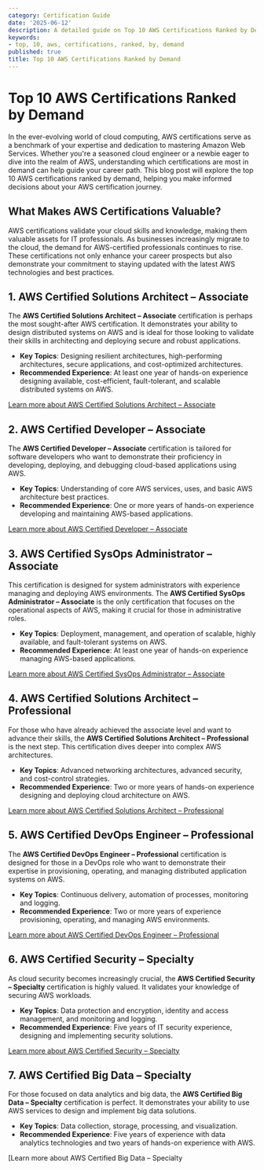 ```yaml
---
category: Certification Guide
date: '2025-06-12'
description: A detailed guide on Top 10 AWS Certifications Ranked by Demand
keywords:
- top, 10, aws, certifications, ranked, by, demand
published: true
title: Top 10 AWS Certifications Ranked by Demand
---
```


# Top 10 AWS Certifications Ranked by Demand

In the ever-evolving world of cloud computing, AWS certifications serve as a benchmark of your expertise and dedication to mastering Amazon Web Services. Whether you're a seasoned cloud engineer or a newbie eager to dive into the realm of AWS, understanding which certifications are most in demand can help guide your career path. This blog post will explore the top 10 AWS certifications ranked by demand, helping you make informed decisions about your AWS certification journey.

## What Makes AWS Certifications Valuable?

AWS certifications validate your cloud skills and knowledge, making them valuable assets for IT professionals. As businesses increasingly migrate to the cloud, the demand for AWS-certified professionals continues to rise. These certifications not only enhance your career prospects but also demonstrate your commitment to staying updated with the latest AWS technologies and best practices.

## 1. AWS Certified Solutions Architect – Associate

The **AWS Certified Solutions Architect – Associate** certification is perhaps the most sought-after AWS certification. It demonstrates your ability to design distributed systems on AWS and is ideal for those looking to validate their skills in architecting and deploying secure and robust applications.

- **Key Topics**: Designing resilient architectures, high-performing architectures, secure applications, and cost-optimized architectures.
- **Recommended Experience**: At least one year of hands-on experience designing available, cost-efficient, fault-tolerant, and scalable distributed systems on AWS.

[Learn more about AWS Certified Solutions Architect – Associate](https://aws.amazon.com/certification/certified-solutions-architect-associate/)

## 2. AWS Certified Developer – Associate

The **AWS Certified Developer – Associate** certification is tailored for software developers who want to demonstrate their proficiency in developing, deploying, and debugging cloud-based applications using AWS.

- **Key Topics**: Understanding of core AWS services, uses, and basic AWS architecture best practices.
- **Recommended Experience**: One or more years of hands-on experience developing and maintaining AWS-based applications.

[Learn more about AWS Certified Developer – Associate](https://aws.amazon.com/certification/certified-developer-associate/)

## 3. AWS Certified SysOps Administrator – Associate

This certification is designed for system administrators with experience managing and deploying AWS environments. The **AWS Certified SysOps Administrator – Associate** is the only certification that focuses on the operational aspects of AWS, making it crucial for those in administrative roles.

- **Key Topics**: Deployment, management, and operation of scalable, highly available, and fault-tolerant systems on AWS.
- **Recommended Experience**: At least one year of hands-on experience managing AWS-based applications.

[Learn more about AWS Certified SysOps Administrator – Associate](https://aws.amazon.com/certification/certified-sysops-admin-associate/)

## 4. AWS Certified Solutions Architect – Professional

For those who have already achieved the associate level and want to advance their skills, the **AWS Certified Solutions Architect – Professional** is the next step. This certification dives deeper into complex AWS architectures.

- **Key Topics**: Advanced networking architectures, advanced security, and cost-control strategies.
- **Recommended Experience**: Two or more years of hands-on experience designing and deploying cloud architecture on AWS.

[Learn more about AWS Certified Solutions Architect – Professional](https://aws.amazon.com/certification/certified-solutions-architect-professional/)

## 5. AWS Certified DevOps Engineer – Professional

The **AWS Certified DevOps Engineer – Professional** certification is designed for those in a DevOps role who want to demonstrate their expertise in provisioning, operating, and managing distributed application systems on AWS.

- **Key Topics**: Continuous delivery, automation of processes, monitoring and logging.
- **Recommended Experience**: Two or more years of experience provisioning, operating, and managing AWS environments.

[Learn more about AWS Certified DevOps Engineer – Professional](https://aws.amazon.com/certification/certified-devops-engineer-professional/)

## 6. AWS Certified Security – Specialty

As cloud security becomes increasingly crucial, the **AWS Certified Security – Specialty** certification is highly valued. It validates your knowledge of securing AWS workloads.

- **Key Topics**: Data protection and encryption, identity and access management, and monitoring and logging.
- **Recommended Experience**: Five years of IT security experience, designing and implementing security solutions.

[Learn more about AWS Certified Security – Specialty](https://aws.amazon.com/certification/certified-security-specialty/)

## 7. AWS Certified Big Data – Specialty

For those focused on data analytics and big data, the **AWS Certified Big Data – Specialty** certification is perfect. It demonstrates your ability to use AWS services to design and implement big data solutions.

- **Key Topics**: Data collection, storage, processing, and visualization.
- **Recommended Experience**: Five years of experience with data analytics technologies and two years of hands-on experience with AWS.

[Learn more about AWS Certified Big Data – Specialty